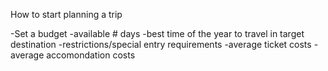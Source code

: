 How to start planning a trip

-Set a budget
-available # days
-best time of the year to travel in target destination 
-restrictions/special entry requirements
-average ticket costs
-average accomondation costs
